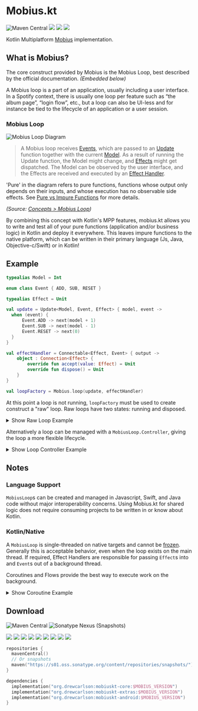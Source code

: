 # Mobius.kt

![Maven Central](https://img.shields.io/maven-central/v/org.drewcarlson/mobiuskt-core-jvm?label=maven&color=blue)
![](https://github.com/DrewCarlson/mobius.kt/workflows/Jvm/badge.svg)
![](https://github.com/DrewCarlson/mobius.kt/workflows/Js/badge.svg)
![](https://github.com/DrewCarlson/mobius.kt/workflows/Native/badge.svg)

Kotlin Multiplatform [Mobius](https://github.com/spotify/mobius) implementation.

## What is Mobius?

The core construct provided by Mobius is the Mobius Loop, best described by the official documentation. _(Embedded below)_

A Mobius loop is a part of an application, usually including a user interface.
In a Spotify context, there is usually one loop per feature such as “the album page”, “login flow”, etc., but a loop can also be UI-less and for instance be tied to the lifecycle of an application or a user session.

### Mobius Loop

![Mobius Loop Diagram](https://raw.githubusercontent.com/wiki/spotify/mobius/mobius-diagram.png)

> A Mobius loop receives [Events](https://github.com/spotify/mobius/wiki/Event), which are passed to an [Update](https://github.com/spotify/mobius/wiki/Update) function together with the current [Model](https://github.com/spotify/mobius/wiki/Model).
> As a result of running the Update function, the Model might change, and [Effects](https://github.com/spotify/mobius/wiki/Effect) might get dispatched.
> The Model can be observed by the user interface, and the Effects are received and executed by an [Effect Handler](https://github.com/spotify/mobius/wiki/Effect-Handler).

'Pure' in the diagram refers to pure functions, functions whose output only depends on their inputs, and whose execution has no observable side effects.
 See [Pure vs Impure Functions](https://github.com/spotify/mobius/wiki/Pure-vs-Impure-Functions) for more details.

_(Source: [Concepts > Mobius Loop](https://github.com/spotify/mobius/wiki/Concepts/53777574e070e168f2c3bdebc1be544edfcee2cf#mobius-loop))_

By combining this concept with Kotlin's MPP features, mobius.kt allows you to write and test all of your pure functions (application and/or business logic) in Kotlin and deploy it everywhere.
This leaves impure functions to the native platform, which can be written in their primary language (Js, Java, Objective-c/Swift) or in Kotlin!

## Example

```kotlin
typealias Model = Int

enum class Event { ADD, SUB, RESET }

typealias Effect = Unit

val update = Update<Model, Event, Effect> { model, event ->
  when (event) {
      Event.ADD -> next(model + 1)
      Event.SUB -> next(model - 1)
      Event.RESET -> next(0)
  }
}

val effectHandler = Connectable<Effect, Event> { output ->
    object : Connection<Effect> {
        override fun accept(value: Effect) = Unit
        override fun dispose() = Unit
    }
}

val loopFactory = Mobius.loop(update, effectHandler)
```

At this point a loop is not running, `loopFactory` must be used to create construct a "raw" loop.
Raw loops have two states: running and disposed.


<details>
<summary>Show Raw Loop Example</summary>

```kotlin
val loop = loopFactory.startFrom(0)

val observerRef = loop.observer { model -> println(model.toString()) }

loop.dispatchEvent(Event.ADD)   // Output: 1
loop.dispatchEvent(Event.ADD)   // Output: 2
loop.dispatchEvent(Event.RESET) // Output: 0
loop.dispatchEvent(Event.SUB)   // Output: -1

observerRef.dispose() // Not required if calling loop.dispose() which disposes all observers.
loop.dispose()
```
</details>

Alternatively a loop can be managed with a `MobiusLoop.Controller`, giving the loop a more flexible lifecycle.


<details>
<summary>Show Loop Controller Example</summary>

```kotlin
val loopController = Mobius.controller(loopFactory, 0)

loopController.connect { output ->
    buttonAdd.onClick { output.accept(Event.ADD) }
    buttonSub.onClick { output.accept(Event.SUB) }
    buttonReset.onClick { output.accept(Event.RESET) }
    
    object : Consumer<Model> {
        override fun accept(value: Model) {
            println(value.toString())
        }
     
        override fun dispose() {
            buttonAdd.removeOnClick()
            buttonSub.removeOnClick()
            buttonReset.removeOnClick()
        }
    }
}

loopController.start()

loopController.dispatchEvent(Event.ADD)   // Output: 1
loopController.dispatchEvent(Event.ADD)   // Output: 2
loopController.dispatchEvent(Event.RESET) // Output: 0
loopController.dispatchEvent(Event.SUB)   // Output: -1

loopController.stop()

// Loop could be started again with `loopController.start()`

loopController.disconnect()
```
</details>


## Notes

### Language Support

`MobiusLoop`s can be created and managed in Javascript, Swift, and Java code without major interoperability concerns.
Using Mobius.kt for shared logic does not require consuming projects to be written in or know about Kotlin.

### Kotlin/Native

A `MobiusLoop` is single-threaded on native targets and cannot be [frozen](https://kotlinlang.org/docs/native-immutability.html).
Generally this is acceptable behavior, even when the loop exists on the main thread.
If required, Effect Handlers are responsible for passing `Effect`s into and `Event`s out of a background thread.

Coroutines and Flows provide the best way to execute work on the background.

<details>
<summary>Show Coroutine Example</summary>

```kotlin
Connectable<Effect, Event> { output: Consumer<Event> ->
    object : Connection<Effect> {
        // Use a dispatcher for the Loop's thread, i.e. Dispatcher.Main
        private val scope = CoroutineScope(Dispatchers.Main + SupervisorJob())

        private val effectFlow = MutableSharedFlow<Effect.Subtype2>(
            onBufferOverflow = BufferOverflow.SUSPEND
        )
     
        init {
            effectFlow
                 .debounce(200)
                 .mapLatest { effect -> handleSubtype2(effect) }
                 .launchIn(scope)
        }

        override fun accept(value: Effect) {
            scope.launch {
                when (value) {
                    is Effect.Subtype1 -> output.accept(handleSubtype1(value))
                    is Effect.Subtype2 -> effectFlow.emit(value)
                }
            }
        }
     
        override fun dispose() {
            scope.cancel()
        }
     
        private suspend fun handleSubtype1(effect: Effect.Subtype1): Event {
            return withContext(Dispatcher.Default) {
                // Captured variables are automatically frozen, DO NOT access `output` here!
                try {
                    val result = longRunningSuspendFun(effect.data)
                    Event.Success(result)
                } catch (e: Throwable) {
                    Event.Error(e)
                }
            }
        }
     
        private suspend fun handleSubtype2(effect: Effect.Subtype2): Event {
            return withDispatcher(Dispatcher.Default) {
                try {
                    val result = throttledSuspendFun(effect.data)
                    Event.Success(result)
                } catch (e: Throwable) {
                    Event.Error(e)
                }
            }
        }
    }
}
```
</details>

## Download

![Maven Central](https://img.shields.io/maven-central/v/org.drewcarlson/mobiuskt-core-jvm?label=maven&color=blue)
![Sonatype Nexus (Snapshots)](https://img.shields.io/nexus/s/org.drewcarlson/mobiuskt-core-jvm?server=https%3A%2F%2Fs01.oss.sonatype.org)

![](https://img.shields.io/static/v1?label=&message=Platforms&color=grey)
![](https://img.shields.io/static/v1?label=&message=Js&color=blue)
![](https://img.shields.io/static/v1?label=&message=Jvm&color=blue)
![](https://img.shields.io/static/v1?label=&message=Linux&color=blue)
![](https://img.shields.io/static/v1?label=&message=macOS&color=blue)
![](https://img.shields.io/static/v1?label=&message=Windows&color=blue)
![](https://img.shields.io/static/v1?label=&message=iOS&color=blue)
![](https://img.shields.io/static/v1?label=&message=tvOS&color=blue)
![](https://img.shields.io/static/v1?label=&message=watchOS&color=red)

```kotlin
repositories {
  mavenCentral()
  // Or snapshots
  maven("https://s01.oss.sonatype.org/content/repositories/snapshots/")
}

dependencies {
  implementation("org.drewcarlson:mobiuskt-core:$MOBIUS_VERSION")
  implementation("org.drewcarlson:mobiuskt-extras:$MOBIUS_VERSION")
  implementation("org.drewcarlson:mobiuskt-android:$MOBIUS_VERSION")
}
```
